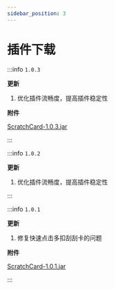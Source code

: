 ```yaml
---
sidebar_position: 3
---
```


# 插件下载

:::info `1.0.3`

**更新**

1. 优化插件流畅度，提高插件稳定性

**附件**

[ScratchCard-1.0.3.jar](https://www.goodmc.cn/plugin/ScratchCard/ScratchCard-1.0.3.jar)

:::


:::info `1.0.2`

**更新**

1. 优化插件流畅度，提高插件稳定性

:::

:::info `1.0.1`

**更新**

1. 修复快速点击多扣刮刮卡的问题

**附件**

[ScratchCard-1.0.1.jar](https://www.goodmc.cn/plugin/ScratchCard/ScratchCard-1.0.1.jar)

:::
